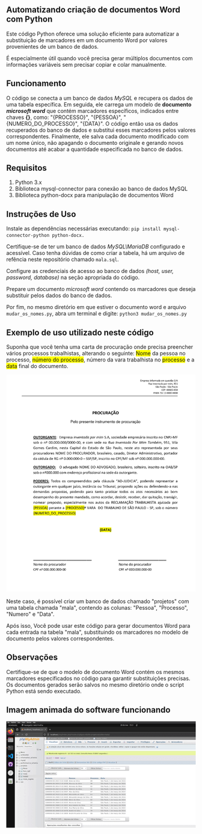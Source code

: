 ## Automatizando criação de documentos Word com Python

Este código Python oferece uma solução eficiente para automatizar a substituição de marcadores em um documento Word por valores provenientes de um banco de dados. 

É especialmente útil quando você precisa gerar múltiplos documentos com informações variáveis sem precisar copiar e colar manualmente.

## Funcionamento
O código se conecta a um banco de dados *MySQL* e recupera os dados de uma tabela específica. 
Em seguida, ele carrega um modelo de **documento** ***microsoft word*** que contém marcadores específicos, indicados entre chaves **{}**, como: "{PROCESSO}", "{PESSOA}", "{NUMERO_DO_PROCESSO}", "{DATA}". 
O código então usa os dados recuperados do banco de dados e substitui esses marcadores pelos valores correspondentes. 
Finalmente, ele salva cada documento modificado com um nome único, não apagando o documento originale e gerando novos documentos até acabar a quantidade especificada no banco de dados.

## Requisitos
1. Python 3.x
2. Biblioteca mysql-connector para conexão ao banco de dados MySQL
3. Biblioteca python-docx para manipulação de documentos Word

## Instruções de Uso
Instale as dependências necessárias executando: `pip install mysql-connector-python python-docx.`

Certifique-se de ter um banco de dados *MySQL\MariaDB* configurado e acessível. Caso tenha dúvidas de como criar a tabela, há um arquivo de refência neste repositório chamado `mala.sql`.

Configure as credenciais de acesso ao banco de dados *(host, user, password, database)* na seção apropriada do código.

Prepare um documento *microsoft word* contendo os marcadores que deseja substituir pelos dados do banco de dados.

Por fim, no mesmo diretório em que estiver o documento word e arquivo `mudar_os_nomes.py`, abra um terminal e digite: `python3 mudar_os_nomes.py`

## Exemplo de uso utilizado neste código
Suponha que você tenha uma carta de procuração onde precisa preencher vários processos trabalhistas, alterando o seguinte: <span style="background-color: yellow;">Nome</span> da pessoa no processo, <span style="background-color: yellow;">número do processo</span>, número da vara trabalhista no <span style="background-color: yellow;">processo</span> e a <span style="background-color: yellow;">data</span> final do documento.

<img src="img/documento.jpg">

Neste caso, é possível criar um banco de dados chamado "projetos" com uma tabela chamada "mala", contendo as colunas: "Pessoa", "Processo", "Numero" e "Data". 

Após isso, Você pode usar este código para gerar documentos Word para cada entrada na tabela "mala", substituindo os marcadores no modelo de documento pelos valores correspondentes.



## Observações
Certifique-se de que o modelo de documento Word contém os mesmos marcadores especificados no código para garantir substituições precisas.
Os documentos gerados serão salvos no mesmo diretório onde o script Python está sendo executado.

## Imagem animada do software funcionando
<img src="img/2024-03-20 15-21-00.gif">
